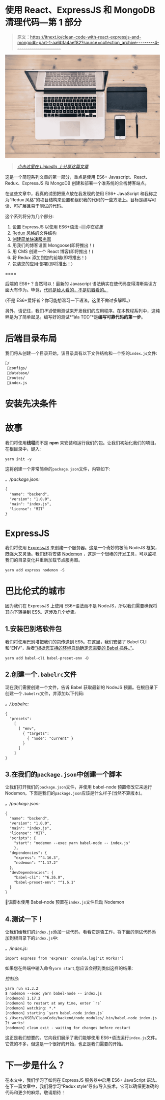 # 使用 React、ExpressJS 和 MongoDB 清理代码—第 1 部分

> 原文：<https://itnext.io/clean-code-with-react-expressjs-and-mongodb-part-1-aa6b1a4aef82?source=collection_archive---------4----------------------->

![](img/48239f8a1815ef8887b5e5bca2ab574f.png)

> [*点击这里在 LinkedIn 上分享这篇文章*](https://www.linkedin.com/cws/share?url=https%3A%2F%2Fitnext.io%2Fclean-code-with-react-expressjs-and-mongodb-part-1-aa6b1a4aef82%3Futm_source%3Dmedium_sharelink%26utm_medium%3Dsocial%26utm_campaign%3Dbuffer)

这是一个简短系列文章的第一部分，重点是使用 ES6+ Javascript、React、Redux、ExpressJS 和 MongoDB 创建和部署一个准系统的全栈博客站点。

在这些文章中，我真的试图把重点放在我发现的使用 ES6+ JavaScript 和我称之为“Redux 风格”的项目结构来设置和组织我的代码的一些方法上。目标是编写可读、可扩展且易于测试的代码。

这个系列将分为几个部分:

1.  设置 ExpressJS 以使用 ES6+语法👈🏽*你在这里*
2.  [Redux 风格的文件结构](/clean-code-with-react-expressjs-and-mongodb-part-2-89d20e684820)
3.  [创建简单快速服务器](/clean-code-with-es6-expressjs-reactjs-part-3-2306b1f62c26)
4.  用我们的博客设置 Mongoose(即将推出！)
5.  用 CMS 创建一个 React 博客(即将推出！)
6.  将 Redux 添加到您的前端(即将推出！)
7.  包装您的应用:部署(即将推出！)

====

后端的 ES6+？当然可以！最新的 Javascript 语法确实在使代码变得清晰易读方面大有作为。毕竟，[代码是给人看的，不是机器看的。](https://mitpress.mit.edu/sicp/front/node3.html)

(不是 ES6+爱好者？你可能想温习一下语法。这里不做过多解释。)

另外，请记住，我们*不会*使用测试来开发我们的应用程序。在本教程系列中，这纯粹是为了简单起见。编写好的测试*“àla TDD”*是**编写可靠代码的第一步**。

# 后端目录布局

我们将从创建一个目录开始，该目录具有以下文件结构和一个空的`index.js`文件:

```
📁/
 📂configs/
 📂database/
 📂routes/
 📄index.js
```

# 安装先决条件

# 故事

我们将使用**线程**而不是 **npm** 来安装和运行我们的包。让我们初始化我们的项目。在根目录中，键入:

`yarn init -y`

这将创建一个非常简单的`package.json`文件，内容如下:

*。/package.json:*

```
{ 
  "name": "backend", 
  "version": "1.0.0", 
  "main": "index.js", 
  "license": "MIT" 
}
```

# ExpressJS

我们将使用 [ExpressJS](https://expressjs.com/) 来创建一个服务器。这是一个奇妙的极简 NodeJS 框架，既强大又灵活。我们还将安装 [Nodemon](https://www.npmjs.com/package/nodemon) ，这是一个很棒的开发工具，可以监视我们的目录变化并重新加载节点服务器。

`yarn add express nodemon -S`

# 巴比伦式的城市

因为我们在 ExpressJS 上使用 ES6+语法而不是 NodeJS，所以我们需要确保将其向下转换到 ES5。这涉及几个步骤。

## 1.安装巴别塔软件包

我们将使用巴别塔把我们的包传送到 ES5。在这里，我们安装了 Babel CLI 和“ENV”，后者[“根据您支持的环境自动确定您需要的 Babel 插件。”](https://babeljs.io/docs/plugins/preset-env/)。

`yarn add babel-cli babel-preset-env -D`

## 2.创建一个`.babelrc`文件

现在我们需要创建一个文件，告诉 Babel 获取最新的 NodeJS 预置。在根目录下创建一个`.babelrc`文件，并添加以下代码:

*。/.babelrc:*

```
{ 
  "presets": 
    [ 
      [ "env", 
        { "targets": 
          { "node": "current" } 
        } 
      ] 
    ] 
}
```

## 3.在我们的`package.json`中创建一个脚本

让我们打开我们的`package.json`文件，并使用 babel-node 预置修改它来运行 Nodemon。下面是我们的`package.json`应该是什么样子(当然不算版本)。

*。/package.json:*

```
{ 
  "name": "backend", 
  "version": "1.0.0", 
  "main": "index.js", 
  "license": "MIT", 
  "scripts": { 
    "start": "nodemon --exec yarn babel-node -- index.js" 
    }, 
  "dependencies": { 
    "express": "^4.16.3", 
    "nodemon": "^1.17.2" 
  }, 
  "devDependencies": { 
    "babel-cli": "^6.26.0", 
    "babel-preset-env": "^1.6.1" 
  } 
}
```

🔬该脚本使用 Babel-node 预置在`index.js`文件启动 Nodemon

## 4.测试一下！

让我们给我们的`index.js`添加一些代码，看看它是否工作。将下面的测试代码添加到根目录下的`index.js`中:

*。/index.js:*

```
import express from 'express' console.log('It Works!')
```

如果您在终端中输入命令`yarn start`,您应该会得到类似这样的结果:

*控制台:*

```
yarn run v1.3.2
$ nodemon --exec yarn babel-node -- index.js
[nodemon] 1.17.2
[nodemon] to restart at any time, enter `rs`
[nodemon] watching: *.*
[nodemon] starting `yarn babel-node index.js`
$ /Users/USER/CleanCode/backend/node_modules/.bin/babel-node index.js
It works!
[nodemon] clean exit - waiting for changes before restart
```

这正是我们想要的。它向我们展示了我们能够使用 ES6+语法运行`index.js`文件。它做的不多，但这是一个很好的开始，也正是我们需要的开始。

# 下一步是什么？

在本文中，我们学习了如何在 ExpressJS 服务器中启用 ES6+ JavaScript 语法。在下一篇文章中，我们将学习“Redux style”导出/导入技术，它可以确保更准确的代码和更少的麻烦。敬请期待！